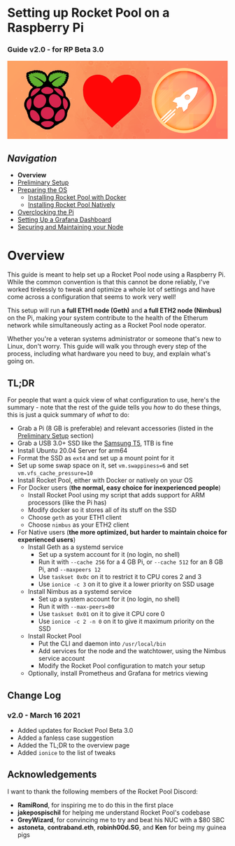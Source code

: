 # Setting up Rocket Pool on a Raspberry Pi
### Guide v2.0 - for RP Beta 3.0

![](images/Logo-small.png)

## *Navigation*
- **Overview**
- [Preliminary Setup](Preliminary-Setup.md)
- [Preparing the OS](Preparing-the-OS.md)
  - [Installing Rocket Pool with Docker](Docker.md)
  - [Installing Rocket Pool Natively](Native.md)
- [Overclocking the Pi](Overclocking.md)
- [Setting Up a Grafana Dashboard](Grafana.md)
- [Securing and Maintaining your Node](Security.md)


# Overview

This guide is meant to help set up a Rocket Pool node using a Raspberry Pi.
While the common convention is that this cannot be done reliably, I've worked tirelessly to tweak and optimize a whole lot of settings and have come across a configuration that seems to work very well!

This setup will run **a full ETH1 node (Geth)** and **a full ETH2 node (Nimbus)** on the Pi, making your system contribute to the health of the Etherum network while simultaneously acting as a Rocket Pool node operator.

Whether you're a veteran systems administrator or someone that's new to Linux, don't worry.
This guide will walk you through every step of the process, including what hardware you need to buy, and explain what's going on.


## TL;DR

For people that want a quick view of what configuration to use, here's the summary - note that the rest of the guide tells you *how* to do these things, this is just a quick summary of *what* to do:

- Grab a Pi (8 GB is preferable) and relevant accessories (listed in the [Preliminary Setup](Preliminary-Setup.md) section)
- Grab a USB 3.0+ SSD like the [Samsung T5](https://www.amazon.com/Samsung-T5-Portable-SSD-MU-PA1T0B/dp/B073H552FJ), 1TB is fine
- Install Ubuntu 20.04 Server for arm64
- Format the SSD as `ext4` and set up a mount point for it
- Set up some swap space on it, set `vm.swappiness=6` and set `vm.vfs_cache_pressure=10`
- Install Rocket Pool, either with Docker or natively on your OS
- For Docker users (**the normal, easy choice for inexperienced people**) 
  - Install Rocket Pool using my script that adds support for ARM processors (like the Pi has)
  - Modify docker so it stores all of its stuff on the SSD
  - Choose `geth` as your ETH1 client
  - Choose `nimbus` as your ETH2 client
- For Native users (**the more optimized, but harder to maintain choice for experienced users**)
  - Install Geth as a systemd service
    - Set up a system account for it (no login, no shell)
    - Run it with `--cache 256` for a 4 GB Pi, or `--cache 512` for an 8 GB Pi, and `--maxpeers 12`
    - Use `taskset 0x0c` on it to restrict it to CPU cores 2 and 3
    - Use `ionice -c 3` on it to give it a lower priority on SSD usage
  - Install Nimbus as a systemd service
    - Set up a system account for it (no login, no shell)
    - Run it with `--max-peers=80`
    - Use `taskset 0x01` on it to give it CPU core 0
    - Use `ionice -c 2 -n 0` on it to give it maximum priority on the SSD
  - Install Rocket Pool
    - Put the CLI and daemon into `/usr/local/bin`
    - Add services for the node and the watchtower, using the Nimbus service account
    - Modify the Rocket Pool configuration to match your setup
  - Optionally, install Prometheus and Grafana for metrics viewing


## Change Log

### v2.0 - March 16 2021
- Added updates for Rocket Pool Beta 3.0
- Added a fanless case suggestion
- Added the TL;DR to the overview page
- Added `ionice` to the list of tweaks


## Acknowledgements

I want to thank the following members of the Rocket Pool Discord:
- **RamiRond**, for inspiring me to do this in the first place
- **jakepospischil** for helping me understand Rocket Pool's codebase
- **GreyWizard**, for convincing me to try and beat his NUC with a $80 SBC
- **astoneta**, **contraband.eth**, **robinh00d.SG**, and **Ken** for being my guinea pigs